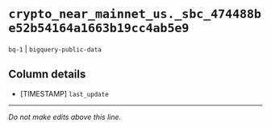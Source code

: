 # `crypto_near_mainnet_us._sbc_474488be52b54164a1663b19cc4ab5e9`
`bq-1` | `bigquery-public-data`

## Column details
* [TIMESTAMP] `last_update`

-------------------------------------------------------------------------------
*Do not make edits above this line.*
